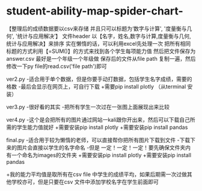 # student-ability-map-spider-chart-
【整理后的成绩数据要以csv来存储	并且只可以标题为‘数字与计算', '度量衡与几何', '统计与应用解决’】
文件header 以【名字，姓名,数字与计算,度量衡与几何,统计与应用解决】来排序
实在懒惰的话，可以利用excel先处理一次 把所有相同标题的方式利用【=SUM()】的方式来找到各个学生每项能力值
然后把文件保存为answer.csv
最好是一个年级一个年级做
保存后的文件从file path 复制一遍，然后修改一下py file的read.csv('file path')即可

ver2.py 
-适合用于单个数据，但是你要手动打数据，包括学生名字成绩，需要的格数
-最后会显示在网页上，可自行下载
+需要pip install plotly （从terminal 安装）

ver3.py
-很好看的其实
-把所有学生一次过在一张图上面展现出来比较

ver4.py
-这个是会把所有的图片通过网站一kali跟你开出来，然后可以下载自己所需的学生能力值就好
+需要安装pip install plotly
+需要安装pip install pandas

final.py
-适合用于较为懒惰的老师，可以直接帮你把所有图片下载到文件
-下载下来的图片会直接以学生的名字命名
-但是 一定！一定！一定！要先确保文件夹内有一个命名为images的文件夹
+需要安装pip install plotly
+需要安装pip install pandas

+我的能力平均值是取所有在csv file 中学生的成绩平均，如果后期需一次过做其他学校亦可，但是只要在csv 文件中添加学校名字在学生前面即可
